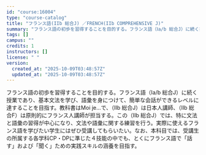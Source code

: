 ```yaml
---
id: "course:16004"
type: "course-catalog"
title: "フランス語(IIb 総合J) ／FRENCH(IIb COMPREHENSIVE J)"
summary: "フランス語の初歩を習得することを目的する。フランス語（Ⅰa/b 総合J）に続く授業であり、基本文法を学び、語彙を身につけて、簡単な会話ができるレベルに達することを目指す。教科書はMoi je...で、（Ⅱb 総合J）は日本人講師、（Ⅱb 総…"
tags: []
campus: ""
credits: 1
instructors: []
license: " "
version:
  created_at: "2025-10-09T03:48:57Z"
  updated_at: "2025-10-09T03:48:57Z"
---
```


フランス語の初歩を習得することを目的する。フランス語（Ⅰa/b 総合J）に続く授業であり、基本文法を学び、語彙を身につけて、簡単な会話ができるレベルに達することを目指す。教科書はMoi je...で、（Ⅱb 総合J）は日本人講師、（Ⅱb 総合F）は原則的にフランス人講師が担当する。この（Ⅱb 総合J）では、特に文法と語彙の習得が中心になり、文法や語彙に関する練習を行う。実際に使えるフランス語を学びたい学生にはぜひ受講してもらいたい。なお、本科目では、受講生の所属する各学科CP・DPに準じた４技能の中でも、とくにフランス語で「話す」および「聞く」ための実践スキルの涵養を目指す。
